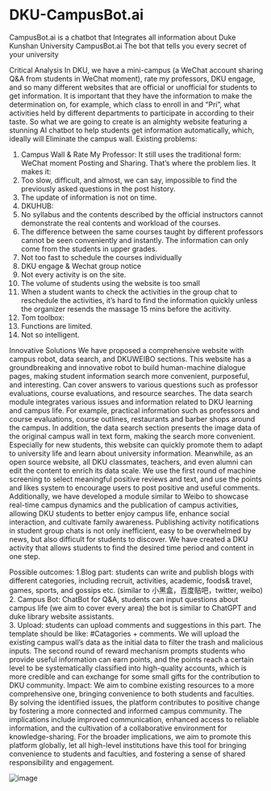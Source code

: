# DKU-CampusBot.ai
CampusBot.ai is a chatbot that Integrates all information about Duke Kunshan University
CampusBot.ai
The bot that tells you every secret of your university

Critical Analysis
In DKU, we have a mini-campus (a WeChat account sharing Q&A from students in WeChat moment), rate my professors, DKU engage, and so many different websites that are official or unofficial for students to get information. It is important that they have the information to make the determination on, for example, which class to enroll in and “Pri”, what activities held by different departments to participate in according to their taste. So what we are going to create is an almighty website featuring a stunning AI chatbot to help students get information automatically, which, ideally will Eliminate the campus wall.
Existing problems:
1.	Campus Wall & Rate My Professor:
It still uses the traditional form: WeChat moment Posting and Sharing. That’s where the problem lies. It makes it:
1.	Too slow, difficult, and almost, we can say, impossible to find the previously asked questions in the post history.
2.	The update of information is not on time.
2.	DKUHUB:
1.	No syllabus and the contents described by the official instructors cannot demonstrate the real contents and workload of the courses.
2.	The difference between the same courses taught by different professors cannot be seen conveniently and instantly. The information can only come from the students in upper grades.
3.	Not too fast to schedule the courses individually 
3.	DKU engage & Wechat group notice
1.	Not every activity is on the site.
2.	The volume of students using the website is too small
3.	 When a student wants to check the activities in the group chat to reschedule the activities, it’s hard to find the information quickly unless the organizer resends the massage 15 mins before the acitivity.
4.	Tom toolbox:
1.	Functions are limited.
2.	Not so intelligent.

Innovative Solutions
We have proposed a comprehensive website with campus robot, data search, and DKUWEIBO sections. This website has a groundbreaking and innovative robot to build human-machine dialogue pages, making student information search more convenient, purposeful, and interesting. Can cover answers to various questions such as professor evaluations, course evaluations, and resource searches. The data search module integrates various issues and information related to DKU learning and campus life. For example, practical information such as professors and course evaluations, course outlines, restaurants and barber shops around the campus. In addition, the data search section presents the image data of the original campus wall in text form, making the search more convenient. Especially for new students, this website can quickly promote them to adapt to university life and learn about university information. Meanwhile, as an open source website, all DKU classmates, teachers, and even alumni can edit the content to enrich its data scale. We use the first round of machine screening to select meaningful positive reviews and text, and use the points and likes system to encourage users to post positive and useful comments. Additionally, we have developed a module similar to Weibo to showcase real-time campus dynamics and the publication of campus activities, allowing DKU students to better enjoy campus life, enhance social interaction, and cultivate family awareness. Publishing activity notifications in student group chats is not only inefficient, easy to be overwhelmed by news, but also difficult for students to discover. We have created a DKU activity that allows students to find the desired time period and content in one step.

Possible outcomes:
1.Blog part: students can write and publish blogs with different categories, including recruit, activities, academic, foods& travel, games, sports, and gossips etc.  (similar to 小黑盒，百度贴吧，twitter, weibo)
2. Campus Bot: ChatBot for Q&A, students can input questions about campus life (we aim to cover every area) the bot is similar to ChatGPT and duke library website assistants.  
3. Upload: students can upload comments and suggestions in this part. The template should be like: #Catagories + comments. We will upload the existing campus wall’s data as the initial data to filter the trash and malicious inputs. The second round of reward mechanism prompts students who provide useful information can earn points, and the points reach a certain level to be systematically classified into high-quality accounts, which is more credible and can exchange for some small gifts for the contribution to DKU community. 
Impact:
We aim to combine existing resources to a more comprehensive one, bringing convenience to both students and faculties. By solving the identified issues, the platform contributes to positive change by fostering a more connected and informed campus community. The implications include improved communication, enhanced access to reliable information, and the cultivation of a collaborative environment for knowledge-sharing. For the broader implications, we aim to promote this platform globally, let all high-level institutions have this tool for bringing convenience to students and faculties, and fostering a sense of shared responsibility and engagement.
  

 


![image](https://github.com/Jacky-lin-929/DKU-CampusBot.ai/assets/149683957/f014ef23-050c-4835-af65-b2a761234efa)
